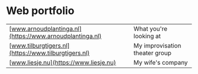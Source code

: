 # Web portfolio

|                                                          |                                  |
|:---------------------------------------------------------|:---------------------------------|
| [www.arnoudplantinga.nl](https://www.arnoudplantinga.nl) | What you're looking at           |
| [www.tilburgtigers.nl](https://www.tilburgtigers.nl)     | My improvisation theater group   |
| [www.liesje.nu](https://www.liesje.nu)                   | My wife's company                |
